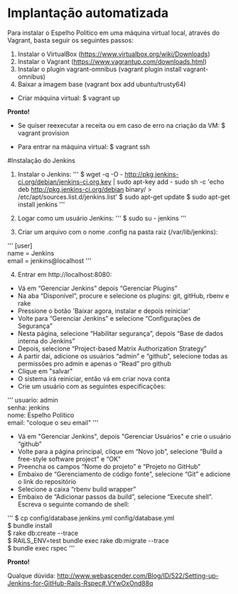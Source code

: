 # Implantação automatizada

Para instalar o Espelho Político em uma máquina virtual local, através do Vagrant, basta seguir os seguintes passos:

1. Instalar o VirtualBox (https://www.virtualbox.org/wiki/Downloads)
2. Instalar o Vagrant (https://www.vagrantup.com/downloads.html)
3. Instalar o plugin vagrant-omnibus (vagrant plugin install vagrant-omnibus)
4. Baixar a imagem base (vagrant box add ubuntu/trusty64)

* Criar máquina virtual:
$ vagrant up

**Pronto!**

* Se quiser reexecutar a receita ou em caso de erro na criação da VM:
$ vagrant provision


* Para entrar na máquina virtual:
$ vagrant ssh

#Instalação do Jenkins

1. Instalar o Jenkins:
'''
$ wget -q -O - http://pkg.jenkins-ci.org/debian/jenkins-ci.org.key | sudo apt-key add -
sudo sh -c 'echo deb http://pkg.jenkins-ci.org/debian binary/ > /etc/apt/sources.list.d/jenkins.list'
$ sudo apt-get update
$ sudo apt-get install jenkins
'''

2. Logar como um usuário Jenkins:
'''
$ sudo su - jenkins
'''

3. Criar um arquivo com o nome .config na pasta raiz (/var/lib/jenkins):

'''
[user]<br />
  name = Jenkins<br />
  email = jenkins@localhost
'''

4. Entrar em  http://localhost:8080:

* Vá em “Gerenciar Jenkins” depois “Gerenciar Plugins”
* Na aba “Disponível”, procure e selecione os plugins: git, gitHub, rbenv e rake
* Pressione o botão 'Baixar agora, instalar e depois reiniciar'
* Volte para  “Gerenciar Jenkins” e selecione “Configurações de Segurança”
* Nesta página, selecione “Habilitar segurança”, depois “Base de dados interna do Jenkins” 
* Depois, selecione “Project-based Matrix Authorization Strategy”
* A partir dai, adicione os usuários “admin” e “github”, selecione todas as permissões pro admin e apenas o “Read” pro github
* Clique em "salvar"
* O sistema irá reiniciar, então vá em criar nova conta
* Crie um usuário com as seguintes especificações:

'''
usuario: admin<br />
senha: jenkins<br />
nome: Espelho Politico<br />
email: "coloque o seu email"
'''

* Vá em "Gerenciar Jenkins", depois "Gerenciar Usuários" e crie o usuário “github”
* Volte para a página principal, clique em “Novo job”, selecione “Build a free-style software project” e “OK"
* Preencha os campos “Nome do projeto” e “Projeto no GitHub”
* Embaixo de “Gerenciamento de código fonte”, selecione “Git” e adicione o link do repositório
* Selecione a caixa “rbenv build wrapper”
* Embaixo de “Adicionar passos da build”, selecione “Execute shell”. Escreva o seguinte comando de shell:

'''
$ cp config/database.jenkins.yml config/database.yml<br />
$ bundle install<br />
$ rake db:create --trace<br />
$ RAILS_ENV=test bundle exec rake db:migrate --trace<br />
$ bundle exec rspec
'''

**Pronto!**

Qualque dúvida: http://www.webascender.com/Blog/ID/522/Setting-up-Jenkins-for-GitHub-Rails-Rspec#.VYwOxOnd88q

